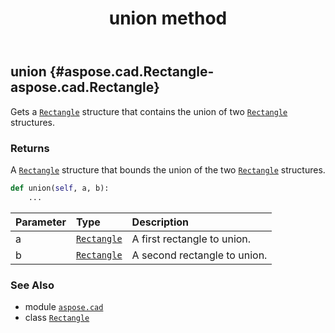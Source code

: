 ﻿---
title: union method
second_title: Aspose.CAD for Python via .NET API References
description: 
type: docs
weight: 130
url: /python-net/aspose.cad/rectangle/union/
is_root: false
---

## union {#aspose.cad.Rectangle-aspose.cad.Rectangle}

Gets a [`Rectangle`](/cad/python-net/aspose.cad/rectangle) structure that contains the union of two [`Rectangle`](/cad/python-net/aspose.cad/rectangle) structures.


### Returns 


A [`Rectangle`](/cad/python-net/aspose.cad/rectangle) structure that bounds the union of the two [`Rectangle`](/cad/python-net/aspose.cad/rectangle) structures.


```python
def union(self, a, b):
    ...
```


| Parameter | Type | Description |
| :- | :- | :- |
| a | [`Rectangle`](/cad/python-net/aspose.cad/rectangle) | A first rectangle to union. |
| b | [`Rectangle`](/cad/python-net/aspose.cad/rectangle) | A second rectangle to union. |



### See Also
* module [`aspose.cad`](../../)
* class [`Rectangle`](/cad/python-net/aspose.cad/rectangle)
